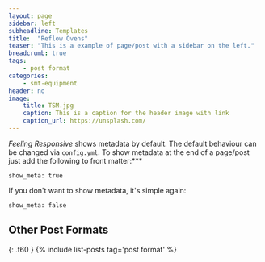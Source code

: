 ```yaml
---
layout: page
sidebar: left
subheadline: Templates
title:  "Reflow Ovens"
teaser: "This is a example of page/post with a sidebar on the left."
breadcrumb: true
tags:
    - post format
categories:
    - smt-equipment
header: no
image:
    title: TSM.jpg
    caption: This is a caption for the header image with link
    caption_url: https://unsplash.com/
---
```

*Feeling Responsive* shows metadata by default. The default behaviour can be changed via `config.yml`. To show metadata at the end of a page/post just add the following to front matter:***
<!--more-->

~~~
show_meta: true
~~~

If you don't want to show metadata, it's simple again:

~~~
show_meta: false
~~~


## Other Post Formats
{: .t60 }
{% include list-posts tag='post format' %}
